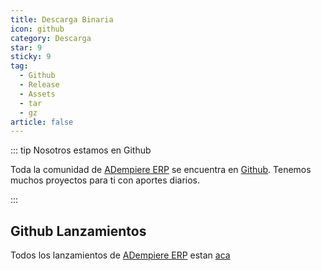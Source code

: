 ```yaml
---
title: Descarga Binaria
icon: github
category: Descarga
star: 9
sticky: 9
tag:
  - Github
  - Release
  - Assets
  - tar
  - gz
article: false
---
```


::: tip Nosotros estamos en Github

Toda la comunidad de [ADempiere ERP](http://adempiere.net/) se encuentra en [Github](http://github.com/adempiere). Tenemos muchos proyectos para ti con aportes diarios.

:::

## Github Lanzamientos

Todos los lanzamientos de [ADempiere ERP](http://adempiere.net/) estan [aca](https://github.com/adempiere/adempiere/releases)

<Releases/>
